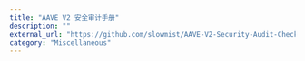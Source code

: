 ```yaml
---
title: "AAVE V2 安全审计手册"
description: ""
external_url: "https://github.com/slowmist/AAVE-V2-Security-Audit-Checklist"
category: "Miscellaneous"
---
```

